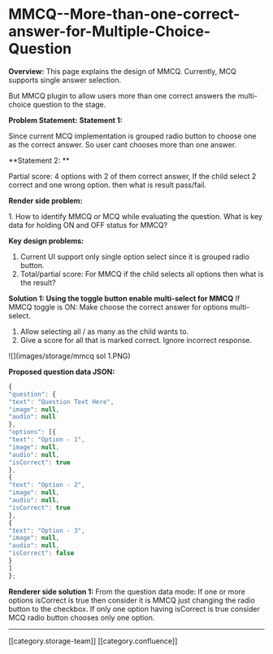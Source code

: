# MMCQ--More-than-one-correct-answer-for-Multiple-Choice-Question

**Overview:** This page explains the design of MMCQ. Currently, MCQ  supports single answer selection.

But MMCQ plugin to allow users more than one correct answers the multi-choice question to the stage.

**Problem Statement:** **Statement 1:**

Since current MCQ implementation is grouped radio button to choose one as the correct answer. So user cant chooses more than one answer.

\*\*Statement 2: \*\*

Partial score: 4 options with 2 of them correct answer, If the child select 2 correct and one wrong option. then what is result pass/fail.

**Render side problem:**

&#x20;1\. How to identify  MMCQ or MCQ while evaluating the question. What is key data for holding ON and OFF status for MMCQ?

**Key design problems:**

1. Current UI support only single option select since it is grouped radio button.
2. Total/partial score: For MMCQ if the child selects all options then what is the result?

**Solution 1: Using the toggle button enable multi-select for MMCQ** If MMCQ toggle is ON: Make choose the correct answer for options multi-select.

1. Allow selecting all / as many as the child wants to.
2. Give a score for all that is marked correct. Ignore incorrect response.

!\[]\(images/storage/mmcq sol 1.PNG)

**Proposed question data JSON:**

```js
{
"question": {
"text": "Question Text Here",
"image": null,
"audio": null
},
"options": [{
"text": "Option - 1",
"image": null,
"audio": null,
"isCorrect": true
},
{
"text": "Option - 2",
"image": null,
"audio": null,
"isCorrect": true
},
{
"text": "Option - 3",
"image": null,
"audio": null,
"isCorrect": false
}
]
};
```

**Renderer side solution 1:** From the question data mode: If one or more options isCorrect is true then consider it is MMCQ just changing the radio button to the checkbox. If only one option having isCorrect is true consider MCQ radio button chooses only one option.

***

\[\[category.storage-team]] \[\[category.confluence]]
